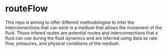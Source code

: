 # routeFlow

This repo is aiming to offer different methodologies to infer the interconnections that can exist in a medium that allows the movement of the fluid. Those infered routes are potential routes and interconnections that a fluid can use during the fluid dynamics and are inferred using data as rate flow, pressures, and physical conditions of the medium.

